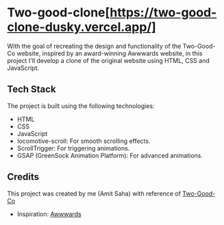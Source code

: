 # Two-good-clone[https://two-good-clone-dusky.vercel.app/]
With the goal of recreating the design and functionality of the Two-Good-Co website, inspired by an award-winning Awwwards website, in this project I'll develop a clone of the original website using HTML, CSS and JavaScript.
## Tech Stack

The project is built using the following technologies:

- HTML
- CSS
- JavaScript
- locomotive-scroll: For smooth scrolling effects.
- ScrollTrigger: For triggering animations.
- GSAP (GreenSock Animation Platform): For advanced animations.


## Credits

This project was created by me (Amit Saha) with reference of [Two-Good-Co](https://twogood.com.au/)

- Inspiration: [Awwwards](https://www.awwwards.com/)
